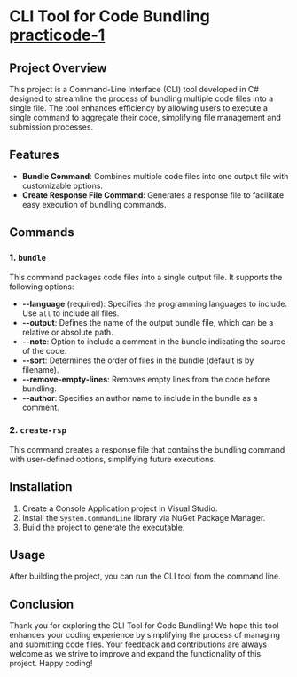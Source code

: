 # CLI Tool for Code Bundling [practicode-1](https://learn.malkabruk.co.il/practicode/projects/pract-1/)

## Project Overview
This project is a Command-Line Interface (CLI) tool developed in C# designed to streamline the process of bundling multiple code files into a single file. The tool enhances efficiency by allowing users to execute a single command to aggregate their code, simplifying file management and submission processes.

## Features
- **Bundle Command**: Combines multiple code files into one output file with customizable options.
- **Create Response File Command**: Generates a response file to facilitate easy execution of bundling commands.

## Commands
### 1. `bundle`
This command packages code files into a single output file. It supports the following options:
- **--language** (required): Specifies the programming languages to include. Use `all` to include all files.
- **--output**: Defines the name of the output bundle file, which can be a relative or absolute path.
- **--note**: Option to include a comment in the bundle indicating the source of the code.
- **--sort**: Determines the order of files in the bundle (default is by filename).
- **--remove-empty-lines**: Removes empty lines from the code before bundling.
- **--author**: Specifies an author name to include in the bundle as a comment.

### 2. `create-rsp`
This command creates a response file that contains the bundling command with user-defined options, simplifying future executions.

## Installation
1. Create a Console Application project in Visual Studio.
2. Install the `System.CommandLine` library via NuGet Package Manager.
3. Build the project to generate the executable.

## Usage
After building the project, you can run the CLI tool from the command line.

## Conclusion
Thank you for exploring the CLI Tool for Code Bundling! We hope this tool enhances your coding experience by simplifying the process of managing and submitting code files. Your feedback and contributions are always welcome as we strive to improve and expand the functionality of this project. Happy coding!

  
